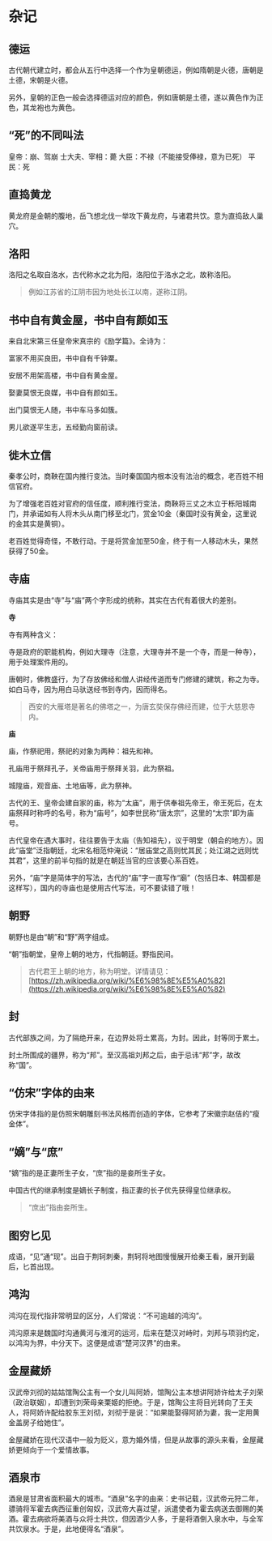 # 杂记


## 德运
古代朝代建立时，都会从五行中选择一个作为皇朝德运，例如隋朝是火德，唐朝是土德，宋朝是火德。

另外，皇朝的正色一般会选择德运对应的颜色，例如唐朝是土德，遂以黄色作为正色，其龙袍也为黄色。

## “死”的不同叫法

皇帝：崩、驾崩
士大夫、宰相：薨
大臣：不禄（不能接受俸禄，意为已死）
平民：死

## 直捣黄龙

黄龙府是金朝的腹地，岳飞想北伐一举攻下黄龙府，与诸君共饮。意为直捣敌人巢穴。

## 洛阳

洛阳之名取自洛水，古代称水之北为阳，洛阳位于洛水之北，故称洛阳。

> 例如江苏省的江阴市因为地处长江以南，遂称江阴。

## 书中自有黄金屋，书中自有颜如玉

来自北宋第三任皇帝宋真宗的《励学篇》。全诗为：

富家不用买良田，书中自有千钟粟。

安居不用架高楼，书中自有黄金屋。

娶妻莫恨无良媒，书中自有颜如玉。

出门莫恨无人随，书中车马多如簇。

男儿欲遂平生志，五经勤向窗前读。

## 徙木立信

秦孝公时，商鞅在国内推行变法。当时秦国国内根本没有法治的概念，老百姓不相信官府。

为了增强老百姓对官府的信任度，顺利推行变法，商鞅将三丈之木立于栎阳城南门，并承诺如有人将木头从南门移至北门，赏金10金（秦国时没有黄金，这里说的金其实是黄铜）。

老百姓觉得奇怪，不敢行动。于是将赏金加至50金，终于有一人移动木头，果然获得了50金。

## 寺庙

寺庙其实是由“寺”与“庙”两个字形成的统称，其实在古代有着很大的差别。

**寺**

寺有两种含义：

寺是政府的职能机构，例如大理寺（注意，大理寺并不是一个寺，而是一种寺），用于处理案件用的。

唐朝时，佛教盛行，为了存放佛经和僧人讲经传道而专门修建的建筑，称之为寺。如白马寺，因为用白马驮送经书到寺内，因而得名。

> 西安的大雁塔是著名的佛塔之一，为唐玄奘保存佛经而建，位于大慈恩寺内。

**庙**


庙，作祭祀用，祭祀的对象为两种：祖先和神。

孔庙用于祭拜孔子，关帝庙用于祭拜关羽，此为祭祖。

城隍庙，观音庙、土地庙等，此为祭神。

古代的王、皇帝会建自家的庙，称为“太庙”，用于供奉祖先帝王，帝王死后，在太庙祭拜时称呼的名号，称为“庙号”，如李世民称“唐太宗”，这里的“太宗”即为庙号。

古代皇帝在遇大事时，往往要告于太庙（告知祖先），议于明堂（朝会的地方）。因此“庙堂”泛指朝廷，北宋名相范仲淹说：“居庙堂之高则忧其民；处江湖之远则忧其君”，这里的前半句指的就是在朝廷当官的应该要心系百姓。

另外，“庙”字是简体字的写法，古代的“庙”字一直写作“廟”（包括日本、韩国都是这样写），国内的寺庙也是使用古代写法，可不要读错了哦！

## 朝野

朝野也是由“朝”和“野”两字组成。

“朝”指朝堂，皇帝上朝的地方，代指朝廷。野指民间。

> 古代君王上朝的地方，称为明堂。详情请见：[https://zh.wikipedia.org/wiki/%E6%98%8E%E5%A0%82](https://zh.wikipedia.org/wiki/%E6%98%8E%E5%A0%82)


## 封

古代部族之间，为了隔绝开来，在边界处将土累高，为封。因此，封等同于累土。

封土所围成的疆界，称为“邦”。至汉高祖刘邦之后，由于忌讳“邦”字，故改称“国”。

## “仿宋”字体的由来

仿宋字体指的是仿照宋朝雕刻书法风格而创造的字体，它参考了宋徽宗赵佶的“瘦金体”。

## “嫡”与“庶”

“嫡”指的是正妻所生子女，“庶”指的是妾所生子女。

中国古代的继承制度是嫡长子制度，指正妻的长子优先获得皇位继承权。

> “庶出”指由妾所生。


## 图穷匕见

成语，“见”通“现”。出自于荆轲刺秦，荆轲将地图慢慢展开给秦王看，展开到最后，匕首出现。

## 鸿沟

鸿沟在现代指非常明显的区分，人们常说：“不可逾越的鸿沟”。

鸿沟原来是魏国时沟通黄河与淮河的运河，后来在楚汉对峙时，刘邦与项羽约定，以鸿沟为界，中分天下。这便是成语“楚河汉界”的由来。

## 金屋藏娇

汉武帝刘彻的姑姑馆陶公主有一个女儿叫阿娇，馆陶公主本想讲阿娇许给太子刘荣（政治联姻），却遭到刘荣母亲栗姬的拒绝。于是，馆陶公主将目光转向了王夫人，将阿娇许配给胶东王刘彻，刘彻于是说：“如果能娶得阿娇为妻，我一定用黄金盖房子给她住”。

金屋藏娇在现代汉语中一般为贬义，意为婚外情，但是从故事的源头来看，金屋藏娇更倾向于一个爱情故事。


## 酒泉市

酒泉是甘肃省面积最大的城市。“酒泉”名字的由来：史书记载，汉武帝元狩二年，骠骑将军霍去病西征重创匈奴，汉武帝大喜过望，派遣使者为霍去病送去御赐的美酒。霍去病欲将美酒与众将士共饮，但因酒少人多，于是将酒倒入泉水中，与全军共饮泉水。于是，此地便得名“酒泉”。

